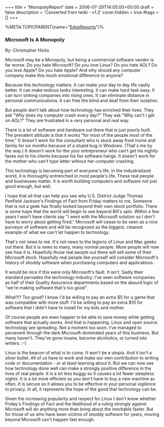 +++
title = 'MonopolyReport'
date = 2006-07-29T14:05:00+00:00
draft = false
description = 'Converted from twiki - v1.2'
cover.hidden = true
#tags = []
+++

%META:TOPICPARENT{name="[EdgeReports](EdgeReports "wikilink")"}%

### Microsoft Is A Monopoly

By: Christopher Hicks

Microsoft may be a Monopoly, but being a commercial software vendor is
far worse. Do you hate Microsoft? Do you love Linux? Do you hate AOL? Do
you love Apple? Do you hate Apple? And why should any computer company
make this much emotional difference to anyone?

Because this technology matters. It can make your day to day life vastly
better. It can make tedious tasks interesting. It can make hard task
easy. It can turn sinking companies into rising ones. It can eliminate
distance in personal communications. It can free the blind and deaf from
their isolation.

But people don't talk about how technology has enriched their lives.
They ask "Why does my computer crash every day?" They ask "Why can't I
get on AOL?" They are frustrated in a very personal and real way.

There is a lot of software and hardware out there that is just poorly
built. The prevalent attitude is that it works "for most of the people
most of the time." It doesn't work for the consultant who is stuck away
from home and family for six months because of a stupid bug in Windows.
(That's me by the way.) It doesn't work for the your entrepreneur who
can't get his nightly faxes out to his clients because his fax software
hangs. It doesn't work for the mother who can't type letter without her
computer crashing.

This technology is becoming part of everyone's life. In the
industrialized world, it is thoroughly entrenched in most people's life.
These real people and businesses matter. It is worth building computers
and software not just good enough, but well.

I hope that all that can help you see why U.S. District Judge Thomas
Penfield Jackson's Findings of Fact from Friday matters to me. Someone
that is not a geek has finally looked beyond their own stock portfolio.
There is some hope that the world will begin to see beyond Bill's spin.
Within a few years I won't have clients say "I went with the Microsoft
solution so I don't have to worry about getting fired." Microsoft will
cease to be seen as a nice purveyor of software and will be recognized
as the biggest, clearest example of what we can't let happen to
technology.

That's not news to me. It's not news to the legions of Linux and Mac
geeks out there. But it is news to many, many normal people. More people
will now see how it is. Hopefully those real people out there will sell
some of their Microsoft stock. Hopefully real people like yourself will
consider Microsoft's history of shoddy software when purchasing
computers and applications.

It would be nice if this were only Microsoft's fault. It isn't. Sadly
their standard pervades the technology industry. I've seen software
companies ax half of their Quality Assurance departments based on the
absurd logic of "we're making software that's too good".

What?!? Too good? I know I'd be willing to pay an extra $5 for a game
that was compatible with more stuff. I'd be willing to pay an extra $10
for software that I didn't have to install for my kids and mother.

Of course people are even happier to be able to save money while getting
software that actually works. And that is happening. Linux and open
source technology are spreading. Not a moment too soon. I've managed to
persevere through the dark Microsoft-dominated years of this business.
But many haven't. They've gone insane, become alcoholics, or turned into
writers. :-)

Linux is the beacon of what is to come. It won't be a utopia. And it
isn't a silver bullet. All of us have to work and make our own
contribution to writing code or documentation - or at least learning
about it. But we can now see how technology done well can make a
strongly positive difference in the lives of real people. It is a lot
less buggy so it causes a lot fewer sleepless nights. It is a lot more
efficient so you don't have to buy a new machine as often. It is secure
so it allows you to be effective in your personal vigilence to privacy.
In all, it represents the hope of the good that technology can be.

Given the increasing popularity and respect for Linux I don't know
whether Friday's Findings of Fact and the likelihood of a ruling
strongly against Microsoft will do anything more than bring about the
inevitable faster. But for those of us who have been victims of shoddy
software for years, moving beyond Microsoft can't happen fast enough.
